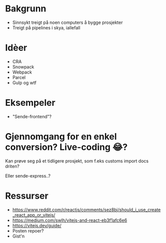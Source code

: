 # Bakgrunn

* Sinnsykt treigt på noen computers å bygge prosjekter
* Treigt på pipelines i skya, iallefall

# Idèer

* CRA
* Snowpack
* Webpack
* Parcel
* Gulp og wtf

# Eksempeler

* "Sende-frontend"?

# Gjennomgang for en enkel conversion? Live-coding 😂?

Kan prøve seg på et tidligere prosjekt, som f.eks customs import docs driten?

Eller sende-express..?

# Ressurser

* https://www.reddit.com/r/reactjs/comments/sez8bj/should_i_use_create_react_app_or_vitejs/
* https://medium.com/swlh/vitejs-and-react-eb3f1afc6e6
* https://vitejs.dev/guide/
* Posten repoer?
* Gist'n